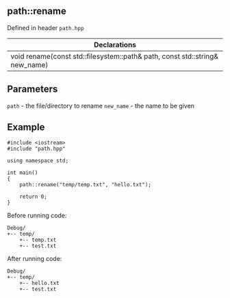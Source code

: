 ## path::rename
Defined in header `path.hpp`

| Declarations |
| --- |
| void rename(const std::filesystem::path& path, const std::string& new_name) |

## Parameters
`path` - the file/directory to rename
`new_name` - the name to be given

## Example
```
#include <iostream>
#include "path.hpp"

using namespace std;

int main()
{
    path::rename("temp/temp.txt", "hello.txt");

    return 0;
}
```
Before running code:
```
Debug/
+-- temp/
    +-- temp.txt
    +-- test.txt
```
After running code:
```
Debug/
+-- temp/
    +-- hello.txt
    +-- test.txt
```